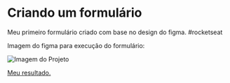 # Criando um formulário
Meu primeiro formulário criado com base no design do figma. #rocketseat

Imagem do figma para execução do formulário:

<img src="https://imgur.com/Ci9b1B2" alt="Imagem do Projeto">
          
<a href="https://douglasantosilva.github.io/Criando-um-Formul-rio/">Meu resultado.</a>
